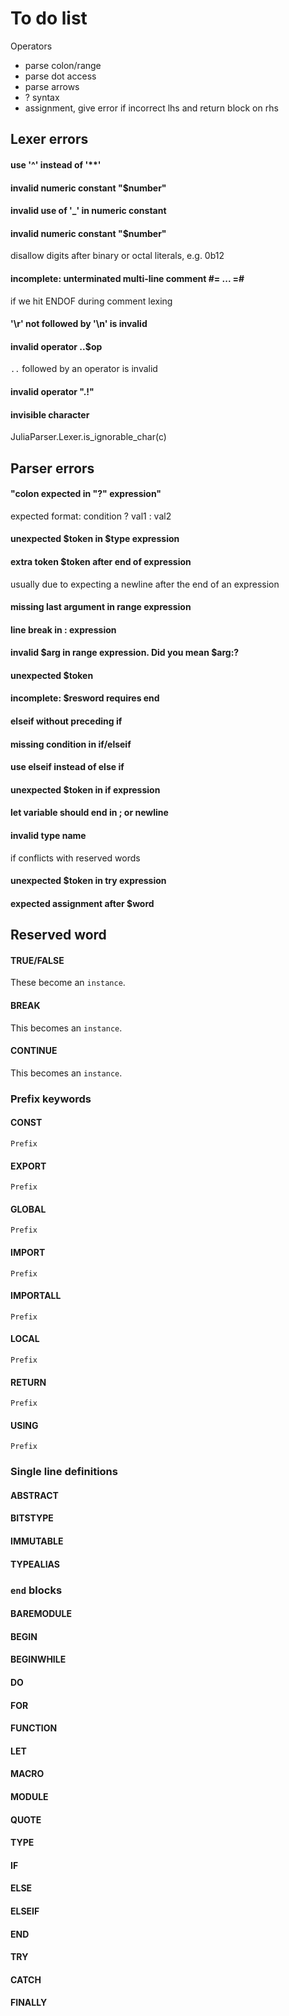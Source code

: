 # To do list

Operators
+ parse colon/range
+ parse dot access
+ parse arrows
+ ? syntax
+ assignment, give error if incorrect lhs and return block on rhs


## Lexer errors
#### use '^' instead of '**'
#### invalid numeric constant "$number"
#### invalid use of '_' in numeric constant
#### invalid numeric constant "$number"
disallow digits after binary or octal literals, e.g. 0b12
#### incomplete: unterminated multi-line comment #= ... =#
if we hit ENDOF during comment lexing
#### '\\r' not followed by '\\n' is invalid
#### invalid operator ..$op
`..` followed by an operator is invalid
#### invalid operator \".!\"
#### invisible character
JuliaParser.Lexer.is_ignorable_char(c)


## Parser errors
#### "colon expected in \"?\" expression"
expected format: condition ? val1 : val2
#### unexpected $token in $type expression
#### extra token $token after end of expression
usually due to expecting a newline after the end of an expression
#### missing last argument in range expression
#### line break in : expression
#### invalid $arg in range expression. Did you mean $arg:?
#### unexpected $token
#### incomplete: $resword requires end
#### elseif without preceding if
#### missing condition in if/elseif
#### use elseif instead of else if
#### unexpected $token in if expression
#### let variable should end in ; or newline
#### invalid type name
if conflicts with reserved words
#### unexpected $token in try expression
#### expected assignment after $word




## Reserved word
#### TRUE/FALSE
These become an `instance`.

#### BREAK
This becomes an `instance`.
#### CONTINUE
This becomes an `instance`.

### Prefix keywords
#### CONST
`Prefix`
#### EXPORT
`Prefix`
#### GLOBAL
`Prefix`
#### IMPORT
`Prefix`
#### IMPORTALL
`Prefix`
#### LOCAL
`Prefix`
#### RETURN
`Prefix`
#### USING
`Prefix`


### Single line definitions
#### ABSTRACT
#### BITSTYPE
#### IMMUTABLE
#### TYPEALIAS


### `end` blocks
#### BAREMODULE
#### BEGIN
#### BEGINWHILE
#### DO
#### FOR
#### FUNCTION
#### LET
#### MACRO
#### MODULE
#### QUOTE
#### TYPE

#### IF
#### ELSE
#### ELSEIF


#### END

#### TRY
#### CATCH
#### FINALLY



